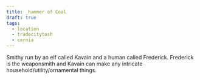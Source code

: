 ```yaml
---
title: _hammer of Coal
draft: true
tags:
  - location
  - tradecitytosh
  - cernia
---
```

Smithy run by an elf called Kavain and a human called Frederick. Frederick is the weaponsmith and Kavain can make any intricate household/utility/ornamental things.
